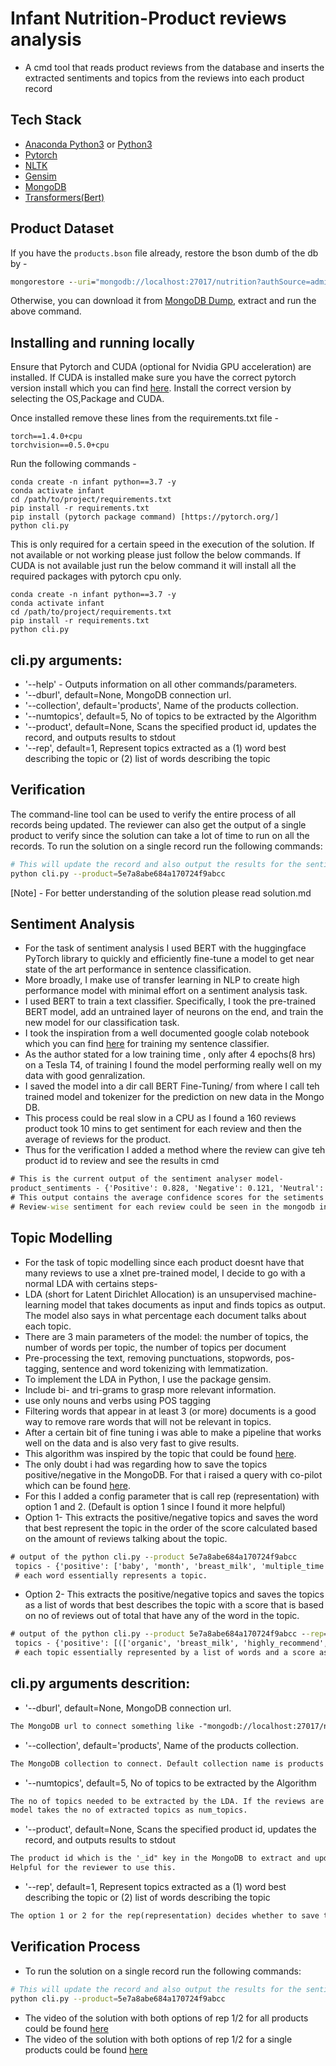 # Infant Nutrition-Product reviews analysis
- A cmd tool that reads product reviews from the database and inserts the extracted sentiments and topics from the reviews into each product record

## Tech Stack
- [Anaconda Python3](https://www.anaconda.com/distribution/) or [Python3](https://www.python.org/downloads/)
- [Pytorch](https://pytorch.org/)
- [NLTK](https://www.nltk.org/)
- [Gensim](https://radimrehurek.com/gensim/index.html)
- [MongoDB](https://www.mongodb.com/)
- [Transformers(Bert)](https://github.com/huggingface/transformers)

## Product Dataset
If you have the `products.bson` file already, restore the bson dumb of the db by  -
```cmd
mongorestore --uri="mongodb://localhost:27017/nutrition?authSource=admin" -d nutrition -c products products.bson
```
Otherwise, you can download it from [MongoDB Dump](https://tc-nutrition-data.s3.amazonaws.com/products.zip), extract and run the above command.

## Installing and running locally
Ensure that Pytorch and CUDA (optional for Nvidia GPU acceleration) are installed. 
If CUDA is installed make sure you have the correct pytorch version install which you can find [here](https://pytorch.org/).
Install the correct version by selecting the OS,Package and CUDA. 

Once installed remove these lines from the requirements.txt file -
```
torch==1.4.0+cpu
torchvision==0.5.0+cpu
```
Run the following commands -
```CMD
conda create -n infant python==3.7 -y
conda activate infant
cd /path/to/project/requirements.txt
pip install -r requirements.txt
pip install (pytorch package command) [https://pytorch.org/]
python cli.py
```
This is only required for a certain speed in the execution of the solution. If not available or not working please just follow the below commands.
If CUDA is not available just run the below command it will install all the required packages with pytorch cpu only.

```CMD
conda create -n infant python==3.7 -y
conda activate infant
cd /path/to/project/requirements.txt
pip install -r requirements.txt
python cli.py
```

## cli.py arguments:
- '--help' - Outputs information on all other commands/parameters.
- '--dburl', default=None, MongoDB connection url.
- '--collection', default='products', Name of the products collection.
- '--numtopics', default=5, No of topics to be extracted by the Algorithm
- '--product', default=None, Scans the specified product id, updates the record, and outputs results to stdout
- '--rep', default=1, Represent topics extracted as a (1) word best describing the topic or (2) list of words describing the topic 


## Verification
The command-line tool can be used to verify the entire process of all records being updated.
The reviewer can also get the output of a single product to verify since the solution can take a lot of time to run on all the records.
To run the solution on a single record run the following commands:
```bash
# This will update the record and also output the results for the sentiments/topics to stdout for verification for a single product id.
python cli.py --product=5e7a8abe684a170724f9abcc
```
[Note] - For better understanding of the solution please read solution.md


## Sentiment Analysis
- For the task of sentiment analysis I used BERT with the huggingface PyTorch library to quickly and efficiently fine-tune a model to get near state of the art performance in sentence classification. 
- More broadly, I make use  of transfer learning in NLP to create high performance model with minimal effort on a sentiment analysis task.
- I used BERT to train a text classifier. Specifically, I took the pre-trained BERT model, add an untrained layer of neurons on the end, and train the new model for our classification task.
- I took the inspiration from a well documented google colab notebook which you can find [here](https://colab.research.google.com/drive/1pTuQhug6Dhl9XalKB0zUGf4FIdYFlpcX) for training my sentence classifier.
- As the author stated for a low training time , only after 4 epochs(8 hrs) on a Tesla T4, of training I found the model performing really well on my data with good genralization.
- I saved the model into a dir call BERT Fine-Tuning/ from where I call teh trained model and tokenizer for the prediction on new data in the Mongo DB.
- This process could be real slow in a CPU as I found a 160 reviews product took 10 mins to get sentiment for each review and then the average of reviews for the product.
- Thus for the verification I added a method where the review can give teh product id to review and see the results in cmd
```cmd
# This is the current output of the sentiment analyser model-
product_sentiments - {'Positive': 0.828, 'Negative': 0.121, 'Neutral': 0.051}
# This output contains the average confidence scores for the setiments for all the reviews of a product
# Review-wise sentiment for each review could be seen in the mongodb in the reviews field.
```

## Topic Modelling
- For the task of topic modelling since each product doesnt have that many reviews to use a xlnet pre-trained model, I decide to go with a normal LDA with certains steps-
- LDA (short for Latent Dirichlet Allocation) is an unsupervised machine-learning model that takes documents as input and finds topics as output. The model also says in what percentage each document talks about each topic.
- There are 3 main parameters of the model: the number of topics, the number of words per topic, the number of topics per document
- Pre-processing the text, removing punctuations, stopwords, pos-tagging, sentence and word tokenizing with lemmatization.
- To implement the LDA in Python, I use the package gensim.
- Include bi- and tri-grams to grasp more relevant information.
- use only nouns and verbs using POS tagging
- Filtering words that appear in at least 3 (or more) documents is a good way to remove rare words that will not be relevant in topics.
- After a certain bit of fine tuning i was able to make a pipeline that works well on the data and is also very fast to give results.
- This algorithm was inspired by the topic that could be found [here](https://towardsdatascience.com/the-complete-guide-for-topics-extraction-in-python-a6aaa6cedbbc).
- The only doubt i had was regarding how to save the topics positive/negative in the MongoDB. For that i raised a query with co-pilot which can be found [here](https://apps.topcoder.com/forums/?module=Thread&threadID=954157&start=0).
- For this I added a config parameter that is call rep (representation) with option 1 and 2. (Default is option 1 since I found it more helpful)
- Option 1- This extracts the positive/negative topics and saves the word that best represent the topic in the order of the score calculated based on the amount of reviews talking about the topic.
```cmd
# output of the python cli.py --product 5e7a8abe684a170724f9abcc 
 topics - {'positive': ['baby', 'month', 'breast_milk', 'multiple_time', 'love'], 'negative': ['constipation', 'week', 'smell', 'spit', 'fussy']}
 # each word essentially represents a topic.
```
- Option 2- This extracts the positive/negative topics and saves the topics as a list of words that best describes the topic with a  score that is based on no of reviews out of total that have any of the word in the topic.
```cmd
# output of the python cli.py --product 5e7a8abe684a170724f9abcc --rep=2
 topics - {'positive': [(['organic', 'breast_milk', 'highly_recommend', 'price'], 0.5), (['month', 'switch', 'amaze', 'product'], 0.458), (['happy', 'constipation', 'love', 'issue', 'spit'], 0.417), (['feel', 'multiple_time', 'brand', 'bad', 'tell'], 0.333), (['fussy', 'week', 'smell', 'day', 'twin'], 0.208)], 'negative': [(['fussy', 'week', 'smell', 'day', 'twin'], 0.042), (['happy', 'constipation', 'love', 'issue', 'spit'], 0.042)]}
 # each topic essentially represented by a list of words and a score associated with it in terms of sentiments.
```


## cli.py arguments descrition:
- '--dburl', default=None, MongoDB connection url.
```html
The MongoDB url to connect something like -"mongodb://localhost:27017/nutrients"
```
- '--collection', default='products', Name of the products collection.
```html
The MongoDB collection to connect. Default collection name is products and db name is nutrients.
```
- '--numtopics', default=5, No of topics to be extracted by the Algorithm
```html
The no of topics needed to be extracted by the LDA. If the reviews are less adn the topics extracted is less the the required no, 
model takes the no of extracted topics as num_topics.
```
- '--product', default=None, Scans the specified product id, updates the record, and outputs results to stdout
```html
The product id which is the '_id" key in the MongoDB to extract and update the DB for a single product.
Helpful for the reviewer to use this.
```
- '--rep', default=1, Represent topics extracted as a (1) word best describing the topic or (2) list of words describing the topic 
```html
The option 1 or 2 for the rep(representation) decides whether to save teh topics as a word or a list of words as described above.
```

## Verification Process
- To run the solution on a single record run the following commands:
```bash
# This will update the record and also output the results for the sentiments/topics to stdout for verification for a single product id.
python cli.py --product=5e7a8abe684a170724f9abcc
```
- The video of the solution with both options of rep 1/2 for all products could be found [here](https://drive.google.com/file/d/14RxeGiyHeFsPx9878zYk9TAEOuqi0fiI/view?usp=sharing)
- The video of the solution with both options of rep 1/2 for a single products could be found [here](https://drive.google.com/file/d/1UX7k0ZGAqH2Sn9s1SFo7dORwiVLVYRjJ/view?usp=sharing)
